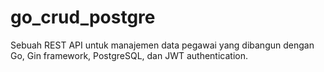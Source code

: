 # go_crud_postgre
Sebuah REST API untuk manajemen data pegawai yang dibangun dengan Go, Gin framework, PostgreSQL, dan JWT authentication.
